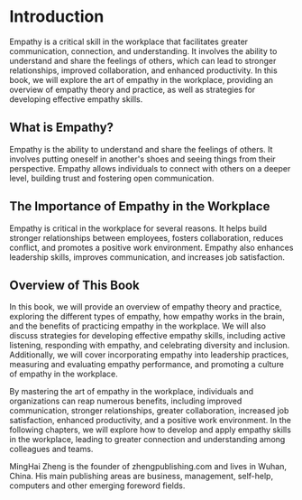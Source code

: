# Introduction

Empathy is a critical skill in the workplace that facilitates greater communication, connection, and understanding. It involves the ability to understand and share the feelings of others, which can lead to stronger relationships, improved collaboration, and enhanced productivity. In this book, we will explore the art of empathy in the workplace, providing an overview of empathy theory and practice, as well as strategies for developing effective empathy skills.

What is Empathy?
----------------

Empathy is the ability to understand and share the feelings of others. It involves putting oneself in another's shoes and seeing things from their perspective. Empathy allows individuals to connect with others on a deeper level, building trust and fostering open communication.

The Importance of Empathy in the Workplace
------------------------------------------

Empathy is critical in the workplace for several reasons. It helps build stronger relationships between employees, fosters collaboration, reduces conflict, and promotes a positive work environment. Empathy also enhances leadership skills, improves communication, and increases job satisfaction.

Overview of This Book
---------------------

In this book, we will provide an overview of empathy theory and practice, exploring the different types of empathy, how empathy works in the brain, and the benefits of practicing empathy in the workplace. We will also discuss strategies for developing effective empathy skills, including active listening, responding with empathy, and celebrating diversity and inclusion. Additionally, we will cover incorporating empathy into leadership practices, measuring and evaluating empathy performance, and promoting a culture of empathy in the workplace.

By mastering the art of empathy in the workplace, individuals and organizations can reap numerous benefits, including improved communication, stronger relationships, greater collaboration, increased job satisfaction, enhanced productivity, and a positive work environment. In the following chapters, we will explore how to develop and apply empathy skills in the workplace, leading to greater connection and understanding among colleagues and teams.


MingHai Zheng is the founder of zhengpublishing.com and lives in Wuhan, China. His main publishing areas are business, management, self-help, computers and other emerging foreword fields.
